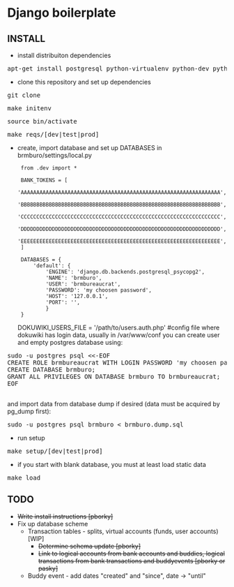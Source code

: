 Django boilerplate
==================

INSTALL
-------
 * install distribuiton dependencies
  <pre>apt-get install postgresql python-virtualenv python-dev python-crypto ipython python-sqlite python-psycopg2 python-yaml python-passlib</pre>
 * clone this repository and set up dependencies
  <pre>git clone <this repo> </pre>
  <pre>make initenv</pre>
  <pre>source bin/activate</pre>
  <pre>make reqs/[dev|test|prod]</pre>

 * create, import database and set up DATABASES in brmburo/settings/local.py

        from .dev import *

        BANK_TOKENS = [
          'AAAAAAAAAAAAAAAAAAAAAAAAAAAAAAAAAAAAAAAAAAAAAAAAAAAAAAAAAAAAAAAA',
          'BBBBBBBBBBBBBBBBBBBBBBBBBBBBBBBBBBBBBBBBBBBBBBBBBBBBBBBBBBBBBBBB',
          'CCCCCCCCCCCCCCCCCCCCCCCCCCCCCCCCCCCCCCCCCCCCCCCCCCCCCCCCCCCCCCCC',
          'DDDDDDDDDDDDDDDDDDDDDDDDDDDDDDDDDDDDDDDDDDDDDDDDDDDDDDDDDDDDDDDD',
          'EEEEEEEEEEEEEEEEEEEEEEEEEEEEEEEEEEEEEEEEEEEEEEEEEEEEEEEEEEEEEEEE',
        ]

        DATABASES = {
            'default': {
                'ENGINE': 'django.db.backends.postgresql_psycopg2',
                'NAME': 'brmburo', 
                'USER': 'brmbureaucrat',
                'PASSWORD': 'my choosen password',
                'HOST': '127.0.0.1',
                'PORT': '',
                }
        }

    DOKUWIKI_USERS_FILE = '/path/to/users.auth.php' #config file where dokuwiki has login data, usually in /var/www/conf
  you can create user and empty postgres database using:
  <pre>
sudo -u postgres psql &lt;&lt;-EOF
CREATE ROLE brmbureaucrat WITH LOGIN PASSWORD 'my choosen password';
CREATE DATABASE brmburo;
GRANT ALL PRIVILEGES ON DATABASE brmburo TO brmbureaucrat;
EOF
  </pre>
  and import data from database dump if desired (data must be acquired by pg\_dump first):
  <pre>sudo -u postgres psql brmburo &lt; brmburo.dump.sql</pre>

 * run setup
  <pre>make setup/[dev|test|prod]</pre>

 * if you start with blank database, you must at least load static data
  <pre>make load</pre>


TODO
----

  * ~~Write install instructions [pborky]~~
  * Fix up database scheme
    * Transaction tables - splits, virtual accounts (funds, user accounts) [WIP]
      * ~~Determine schema update [pborky]~~
      * ~~Link to logical accounts from bank accounts and buddies, logical transactions from bank transactions and buddyevents [pborky or pasky]~~
    * Buddy event - add dates "created" and "since", date -> "until"
